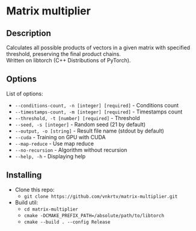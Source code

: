 # Matrix multiplier

## Description 

Calculates all possible products of vectors in a given matrix with specified threshold, preserving the final product chains.  
Written on libtorch (C++ Distributions of PyTorch).

## Options

List of options:  
- ```--conditions-count, -n [integer] [required]``` - Conditions count
- ```--timestamps-count, -m [integer] [required]``` - Timestamps count
- ```--threshold, -t [number] [required]``` - Threshold
- ```--seed, -s [integer]``` - Random seed (21 by default)
- ```--output, -o [string]``` - Result file name (stdout by default)
- ```--cuda``` - Training on GPU with CUDA
- ```--map-reduce``` - Use map reduce  
- ```--no-recursion``` - Algorithm without recursion  
- ```--help, -h``` - Displaying help

## Installing

- Clone this repo:
  - ```git clone https://github.com/vnkrtv/matrix-multiplier.git```
- Build util:
  - ```cd matrix-multiplier```
  - ```cmake -DCMAKE_PREFIX_PATH=/absolute/path/to/libtorch```
  - ```cmake --build . --config Release```